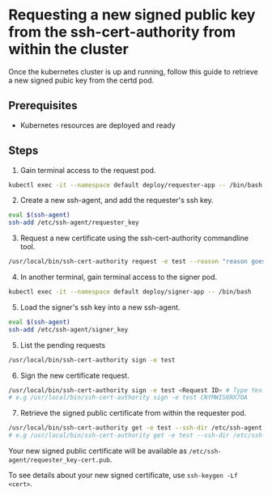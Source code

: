 # Requesting a new signed public key from the ssh-cert-authority from within the cluster

Once the kubernetes cluster is up and running, follow this guide to retrieve a new signed pubic key from the certd pod.

## Prerequisites
- Kubernetes resources are deployed and ready

## Steps

1. Gain terminal access to the request pod.
```bash
kubectl exec -it --namespace default deploy/requester-app -- /bin/bash
```

2. Create a new ssh-agent, and add the requester's ssh key.
```bash
eval $(ssh-agent)
ssh-add /etc/ssh-agent/requester_key
```

3. Request a new certificate using the ssh-cert-authority commandline tool.
```bash
/usr/local/bin/ssh-cert-authority request -e test --reason "reason goes here"
``` 

4. In another terminal, gain terminal access to the signer pod.
```bash
kubectl exec -it --namespace default deploy/signer-app -- /bin/bash
```

5. Load the signer's ssh key into a new ssh-agent.
```bash
eval $(ssh-agent)
ssh-add /etc/ssh-agent/signer_key
```

5. List the pending requests
```bash
/usr/local/bin/ssh-cert-authority sign -e test
```

6. Sign the new certificate request.
```bash
/usr/local/bin/ssh-cert-authority sign -e test <Request ID> # Type Yes to the prompt!
# e.g /usr/local/bin/ssh-cert-authority sign -e test CNYMWIS6RX7OA
```

7. Retrieve the signed public certificate from within the requester pod.
```bash
/usr/local/bin/ssh-cert-authority get -e test --ssh-dir /etc/ssh-agent <Request ID>
# e.g /usr/local/bin/ssh-cert-authority get -e test --ssh-dir /etc/ssh-agent CMS4TA4JKJVMK
```

Your new signed public certificate will be available as `/etc/ssh-agent/requester_key-cert.pub`.

To see details about your new signed certificate, use `ssh-keygen -Lf <cert>`.